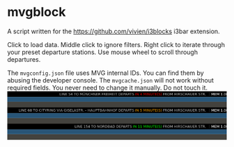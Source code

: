 # mvgblock

A script written for the https://github.com/vivien/i3blocks i3bar extension.

Click to load data.
Middle click to ignore filters.
Right click to iterate through your preset departure stations.
Use mouse wheel to scroll through departures.

The `mvgconfig.json` file uses MVG internal IDs. You can find them by abusing the developer console. The `mvgcache.json` will not work without required fields. You never need to change it manually. Do not touch it.
![mvgblock Screenshot](mvgblock-screenshot.png?raw=true)
